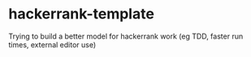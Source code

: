 # hackerrank-template
Trying to build a better model for hackerrank work (eg TDD, faster run times, external editor use)
